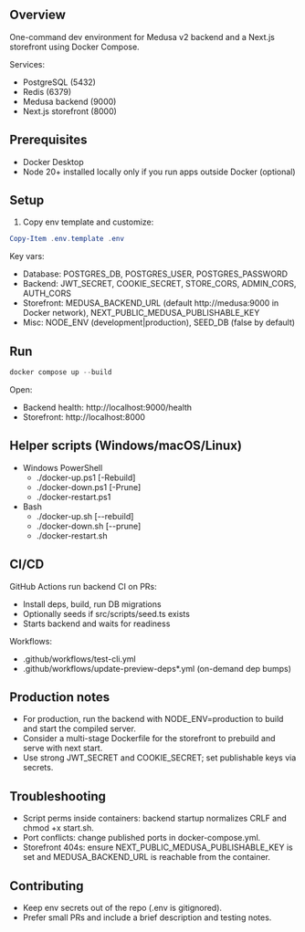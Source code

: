 ## Overview

One-command dev environment for Medusa v2 backend and a Next.js storefront using Docker Compose.

Services:
- PostgreSQL (5432)
- Redis (6379)
- Medusa backend (9000)
- Next.js storefront (8000)

## Prerequisites
- Docker Desktop
- Node 20+ installed locally only if you run apps outside Docker (optional)

## Setup
1) Copy env template and customize:
```powershell
Copy-Item .env.template .env
```

Key vars:
- Database: POSTGRES_DB, POSTGRES_USER, POSTGRES_PASSWORD
- Backend: JWT_SECRET, COOKIE_SECRET, STORE_CORS, ADMIN_CORS, AUTH_CORS
- Storefront: MEDUSA_BACKEND_URL (default http://medusa:9000 in Docker network), NEXT_PUBLIC_MEDUSA_PUBLISHABLE_KEY
- Misc: NODE_ENV (development|production), SEED_DB (false by default)

## Run
```powershell
docker compose up --build
```

Open:
- Backend health: http://localhost:9000/health
- Storefront: http://localhost:8000

## Helper scripts (Windows/macOS/Linux)
- Windows PowerShell
	- ./docker-up.ps1 [-Rebuild]
	- ./docker-down.ps1 [-Prune]
	- ./docker-restart.ps1
- Bash
	- ./docker-up.sh [--rebuild]
	- ./docker-down.sh [--prune]
	- ./docker-restart.sh

## CI/CD
GitHub Actions run backend CI on PRs:
- Install deps, build, run DB migrations
- Optionally seeds if src/scripts/seed.ts exists
- Starts backend and waits for readiness

Workflows:
- .github/workflows/test-cli.yml
- .github/workflows/update-preview-deps*.yml (on-demand dep bumps)

## Production notes
- For production, run the backend with NODE_ENV=production to build and start the compiled server.
- Consider a multi-stage Dockerfile for the storefront to prebuild and serve with next start.
- Use strong JWT_SECRET and COOKIE_SECRET; set publishable keys via secrets.

## Troubleshooting
- Script perms inside containers: backend startup normalizes CRLF and chmod +x start.sh.
- Port conflicts: change published ports in docker-compose.yml.
- Storefront 404s: ensure NEXT_PUBLIC_MEDUSA_PUBLISHABLE_KEY is set and MEDUSA_BACKEND_URL is reachable from the container.

## Contributing
- Keep env secrets out of the repo (.env is gitignored).
- Prefer small PRs and include a brief description and testing notes.

